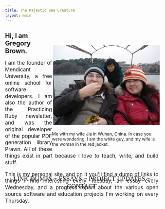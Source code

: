 ```yaml
---
title: The Majestic Sea Creature
layout: main
---
```

<div style="width: 350px; float: right; margin-top: 55px">
<img src="/images/wuhan.jpg" style="border: 4px solid white; width: 350px; margin-top: 0px;">

<p>Me with my wife Jia in Wuhan, China. In case you were wondering, I am the white guy, and my wife is the woman in the red jacket.</p>
</div>



<div style="width: 425; height: 450px; ">

<h2>Hi, I am Gregory Brown.</h2>

<p style="text-align: justify; font-size: 1.2em; line-height: 1.3em">
I am the founder of Mendicant University, a free online school for software developers. I am also the author of the Practicing Ruby newsletter, and was the original developer of the popular PDF generation library Prawn. All of these things exist in part because I love to teach, write, and build stuff.
</p>

<p style="text-align: justify; font-size: 1.2em; line-height: 1.3em">
This is my personal site, and on it you'll find a dump of links to things I find interesting every Tuesday, an essay every Wednesday, and a progress report about the various open source software and education projects I'm working on every Thursday.</p>
</div>

<div align="center">
<p style="font-family: 'Wicked Grit'; font-size: 1.5em;">
LINK DUMPS ~ ESSAYS ~ PROJECT UPDATES ~ CONTACT
</p>
</div>
